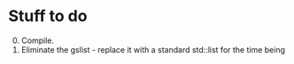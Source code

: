 # Stuff to do

0. Compile.
1. Eliminate the gslist - replace it with a standard std::list for the time being
